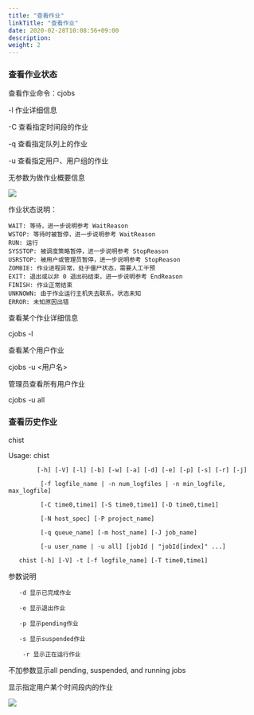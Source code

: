 ```yaml
---
title: "查看作业"
linkTitle: "查看作业"
date: 2020-02-28T10:08:56+09:00
description:
weight: 2
---
```


<!-- ### 查看作业输出

cview 查看运行中的作业输出

Usage: cview [-h] [-V] [-f] [-m host_name | -q queue_name | -J job_name | jobId | "jobId[index]"]

![](../_images/job1.png)

![](../_images/job2.png) -->

### 查看作业状态

查看作业命令：cjobs

-l 作业详细信息  

-C 查看指定时间段的作业 

-q 查看指定队列上的作业 

-u 查看指定用户、用户组的作业 

无参数为做作业概要信息

![](../_images/status1.png)

作业状态说明：

    WAIT: 等待，进一步说明参考 WaitReason 
    WSTOP: 等待时被暂停，进一步说明参考 WaitReason 
    RUN: 运行 
    SYSSTOP: 被调度策略暂停，进一步说明参考 StopReason 
    USRSTOP: 被用户或管理员暂停，进一步说明参考 StopReason 
    ZOMBIE: 作业进程异常，处于僵尸状态，需要人工干预 
    EXIT: 退出或以非 0 退出码结束，进一步说明参考 EndReason 
    FINISH: 作业正常结束 
    UNKNOWN: 由于作业运行主机失去联系，状态未知 
    ERROR: 未知原因出错

查看某个作业详细信息

cjobs -l <jobid>

查看某个用户作业

cjobs -u <用户名>

管理员查看所有用户作业

cjobs -u all

### 查看历史作业

chist

Usage: chist 
            
            [-h] [-V] [-l] [-b] [-w] [-a] [-d] [-e] [-p] [-s] [-r] [-j] 

             [-f logfile_name | -n num_logfiles | -n min_logfile, max_logfile]

             [-C time0,time1] [-S time0,time1] [-D time0,time1]

             [-N host_spec] [-P project_name]

             [-q queue_name] [-m host_name] [-J job_name]

             [-u user_name | -u all] [jobId | "jobId[index]" ...]

       chist [-h] [-V] -t [-f logfile_name] [-T time0,time1]

参数说明

       -d 显示已完成作业

       -e 显示退出作业

       -p 显示pending作业

       -s 显示suspended作业

        -r 显示正在运行作业

不加参数显示all pending, suspended, and running jobs

显示指定用户某个时间段内的作业

![](../_images/user_job.png)